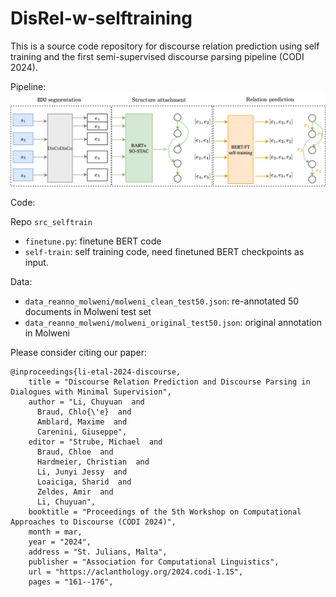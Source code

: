 # DisRel-w-selftraining
This is a source code repository for discourse relation prediction using self training and the first semi-supervised discourse parsing pipeline (CODI 2024).

Pipeline:
<img src="./pic/e2e-pipeline.png" alt="drawing" width="800"/>

Code:

Repo `src_selftrain`
  - `finetune.py`: finetune BERT code
  - `self-train`: self training code, need finetuned BERT checkpoints as input.

Data:
- `data_reanno_molweni/molweni_clean_test50.json`: re-annotated 50 documents in Molweni test set
- `data_reanno_molweni/molweni_original_test50.json`: original annotation in Molweni

Please consider citing our paper: 
```
@inproceedings{li-etal-2024-discourse,
    title = "Discourse Relation Prediction and Discourse Parsing in Dialogues with Minimal Supervision",
    author = "Li, Chuyuan  and
      Braud, Chlo{\'e}  and
      Amblard, Maxime  and
      Carenini, Giuseppe",
    editor = "Strube, Michael  and
      Braud, Chloe  and
      Hardmeier, Christian  and
      Li, Junyi Jessy  and
      Loaiciga, Sharid  and
      Zeldes, Amir  and
      Li, Chuyuan",
    booktitle = "Proceedings of the 5th Workshop on Computational Approaches to Discourse (CODI 2024)",
    month = mar,
    year = "2024",
    address = "St. Julians, Malta",
    publisher = "Association for Computational Linguistics",
    url = "https://aclanthology.org/2024.codi-1.15",
    pages = "161--176",
```